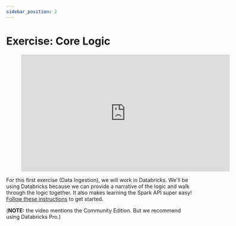 ```yaml
---
sidebar_position: 2
---
```

# Exercise: Core Logic

<div style={{textAlign: 'center'}}>

<figure class="video-container">
    <iframe width="560" height="315" src="https://www.youtube.com/embed/pjq_BFZdXls" title="YouTube video player" frameborder="0" allow="accelerometer; autoplay; clipboard-write; encrypted-media; gyroscope; picture-in-picture" allowfullscreen></iframe>
</figure>
</div>


For this first exercise (Data Ingestion), we will work in Databricks. We'll be using Databricks because we can provide a narrative of the logic and walk through the logic together. It also makes learning the Spark API super easy! [Follow these instructions](https://github.com/data-derp/exercise-co2-vs-temperature-databricks/tree/master/data-ingestion) to get started.

(**NOTE:** the video mentions the Community Edition. But we recommend using Databricks Pro.)
